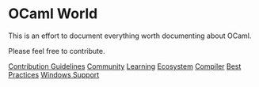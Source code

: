 # OCaml World #
This is an effort to document everything worth documenting about OCaml.

Please feel free to contribute.

[Contribution Guidelines](meta/contributing.md)
[Community](community/community.md)
[Learning](learning/learning.md)
[Ecosystem](ecosystem/ecosystem.md)
[Compiler](compiler/compiler.md)
[Best Practices](learning/best_practices.md)
[Windows Support](ecosystem/windows_support.md)